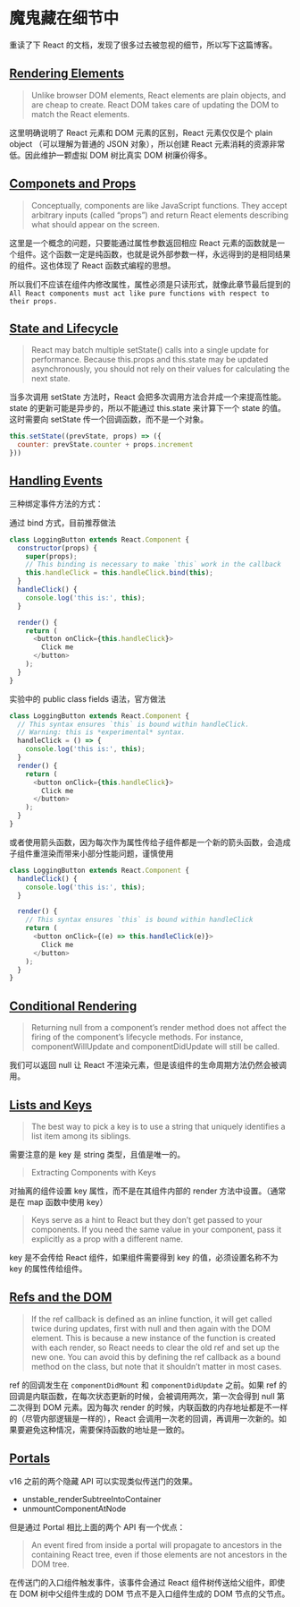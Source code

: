 # 魔鬼藏在细节中

重读了下 React 的文档，发现了很多过去被忽视的细节，所以写下这篇博客。

## [Rendering Elements](https://reactjs.org/docs/rendering-elements.html)

> Unlike browser DOM elements, React elements are plain objects, and are cheap to create. React DOM takes care of updating the DOM to match the React elements.

这里明确说明了 React 元素和 DOM 元素的区别，React 元素仅仅是个 plain object （可以理解为普通的 JSON 对象），所以创建 React 元素消耗的资源非常低。因此维护一颗虚拟 DOM 树比真实 DOM 树廉价得多。

## [Componets and Props](https://reactjs.org/docs/components-and-props.html)

> Conceptually, components are like JavaScript functions. They accept arbitrary inputs (called “props”) and return React elements describing what should appear on the screen.

这里是一个概念的问题，只要能通过属性参数返回相应 React 元素的函数就是一个组件。这个函数一定是纯函数，也就是说外部参数一样，永远得到的是相同结果的组件。这也体现了 React 函数式编程的思想。

所以我们不应该在组件内修改属性，属性必须是只读形式，就像此章节最后提到的 `All React components must act like pure functions with respect to their props.`

## [State and Lifecycle](https://reactjs.org/docs/state-and-lifecycle.html)

> React may batch multiple setState() calls into a single update for performance.
> Because this.props and this.state may be updated asynchronously, you should not rely on their values for calculating the next state.

当多次调用 setState 方法时，React 会把多次调用方法合并成一个来提高性能。state 的更新可能是异步的，所以不能通过 this.state 来计算下一个 state 的值。这时需要向 setState 传一个回调函数，而不是一个对象。

```js
this.setState((prevState, props) => ({
  counter: prevState.counter + props.increment
}))
```

## [Handling Events](https://reactjs.org/docs/handling-events.html)

三种绑定事件方法的方式：

通过 bind 方式，目前推荐做法

```js
class LoggingButton extends React.Component {
  constructor(props) {
    super(props);
    // This binding is necessary to make `this` work in the callback
    this.handleClick = this.handleClick.bind(this);
  }
  handleClick() {
    console.log('this is:', this);
  }

  render() {
    return (
      <button onClick={this.handleClick}>
        Click me
      </button>
    );
  }
}
```

 实验中的 public class fields 语法，官方做法

```js
class LoggingButton extends React.Component {
  // This syntax ensures `this` is bound within handleClick.
  // Warning: this is *experimental* syntax.
  handleClick = () => {
    console.log('this is:', this);
  }
  render() {
    return (
      <button onClick={this.handleClick}>
        Click me
      </button>
    );
  }
}
```

或者使用箭头函数，因为每次作为属性传给子组件都是一个新的箭头函数，会造成子组件重渲染而带来小部分性能问题，谨慎使用

```js
class LoggingButton extends React.Component {
  handleClick() {
    console.log('this is:', this);
  }

  render() {
    // This syntax ensures `this` is bound within handleClick
    return (
      <button onClick={(e) => this.handleClick(e)}>
        Click me
      </button>
    );
  }
}
```

## [Conditional Rendering](https://reactjs.org/docs/conditional-rendering.html)

> Returning null from a component’s render method does not affect the firing of the component’s lifecycle methods. For instance, componentWillUpdate and componentDidUpdate will still be called.

我们可以返回 null 让 React 不渲染元素，但是该组件的生命周期方法仍然会被调用。

## [Lists and Keys](https://reactjs.org/docs/lists-and-keys.html)

> The best way to pick a key is to use a string that uniquely identifies a list item among its siblings.

需要注意的是 key 是 string 类型，且值是唯一的。

> Extracting Components with Keys

对抽离的组件设置 key 属性，而不是在其组件内部的 render 方法中设置。（通常是在 map 函数中使用 key）

> Keys serve as a hint to React but they don’t get passed to your components. If you need the same value in your component, pass it explicitly as a prop with a different name.

key 是不会传给 React 组件，如果组件需要得到 key 的值，必须设置名称不为 key 的属性传给组件。

## [Refs and the DOM](https://reactjs.org/docs/refs-and-the-dom.html)

> If the ref callback is defined as an inline function, it will get called twice during updates, first with null and then again with the DOM element. This is because a new instance of the function is created with each render, so React needs to clear the old ref and set up the new one. You can avoid this by defining the ref callback as a bound method on the class, but note that it shouldn’t matter in most cases.

ref 的回调发生在 `componentDidMount` 和 `componentDidUpdate` 之前。如果 ref 的回调是内联函数，在每次状态更新的时候，会被调用两次，第一次会得到 null 第二次得到 DOM 元素。因为每次 render 的时候，内联函数的内存地址都是不一样的（尽管内部逻辑是一样的），React 会调用一次老的回调，再调用一次新的。如果要避免这种情况，需要保持函数的地址是一致的。

## [Portals](https://reactjs.org/docs/portals.html)

v16 之前的两个隐藏 API 可以实现类似传送门的效果。

- unstable_renderSubtreeIntoContainer
- unmountComponentAtNode

但是通过 Portal 相比上面的两个 API 有一个优点：

> An event fired from inside a portal will propagate to ancestors in the containing React tree, even if those elements are not ancestors in the DOM tree.

在传送门的入口组件触发事件，该事件会通过 React 组件树传送给父组件，即使在 DOM 树中父组件生成的 DOM 节点不是入口组件生成的 DOM 节点的父节点。
